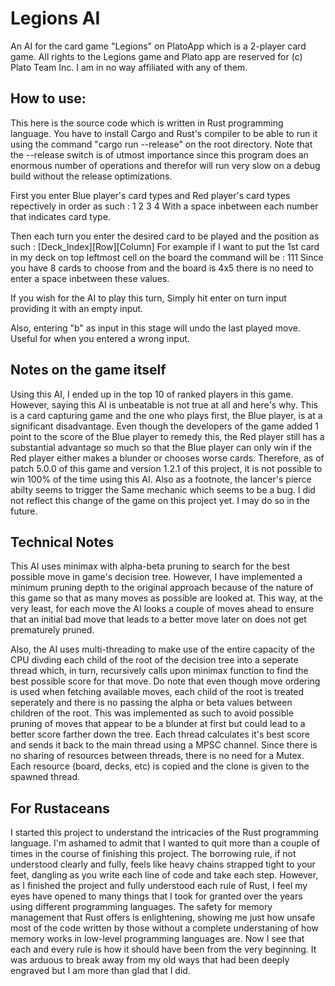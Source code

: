 # Legions AI
An AI for the card game "Legions" on PlatoApp which is a 2-player card game. All rights to the Legions game and Plato app are reserved for (c) Plato Team Inc. I am  in no way affiliated with any of them.

## How to use:
This here is the source code which is written in Rust programming language. You have to install Cargo and Rust's compiler to be able to run it using the command "cargo run --release" on the root directory. Note that the --release switch is of utmost importance since this program does an enormous number of operations and therefor will run very slow on a debug build without the release optimizations.

First you enter Blue player's card types and Red player's card types repectively in order as such :
1 2 3 4
With a space inbetween each number that indicates card type.

Then each turn you enter the desired card to be played and the position as such :
[Deck_Index][Row][Column]
For example if I want to put the 1st card in my deck on top leftmost cell on the board the command will be : 111
Since you have 8 cards to choose from and the board is 4x5 there is no need to enter a space inbetween these values.

If you wish for the AI to play this turn, Simply hit enter on turn input providing it with an empty input.

Also, entering "b" as input in this stage will undo the last played move. Useful for when you entered a wrong input.

## Notes on the game itself
Using this AI, I ended up in the top 10 of ranked players in this game. However, saying this AI is unbeatable is not true at all and here's why. This is a card capturing game and the one who plays first, the Blue player, is at a significant disadvantage. Even though the developers of the game added 1 point to the score of the Blue player to remedy this, the Red player still has a substantial advantage so much so that the Blue player can only win if the Red player either makes a blunder or chooses worse cards.
Therefore, as of patch 5.0.0 of this game and version 1.2.1 of this project, it is not possible to win 100% of the time using this AI.
Also as a footnote, the lancer's pierce abilty seems to trigger the Same mechanic which seems to be a bug. I did not reflect this change of the game on this project yet. I may do so in the future.

## Technical Notes
This AI uses minimax with alpha-beta pruning to search for the best possible move in game's decision tree. However, I have implemented a minimum pruning depth to the original approach because of the nature of this game so that as many moves as possible are looked at. This way, at the very least, for each move the AI looks a couple of moves ahead to ensure that an initial bad move that leads to a better move later on does not get prematurely pruned.

Also, the AI uses multi-threading to make use of the entire capacity of the CPU divding each child of the root of the decision tree into a seperate thread which, in turn, recursively calls upon minimax function to find the best possible score for that move.
Do note that even though move ordering is used when fetching available moves, each child of the root is treated seperately and there is no passing the alpha or beta values between children of the root. This was implemented as such to avoid possible pruning of moves that appear to be a blunder at first but could lead to a better score farther down the tree.
Each thread calculates it's best score and sends it back to the main thread using a MPSC channel. Since there is no sharing of resources between threads, there is no need for a Mutex. Each resource (board, decks, etc) is copied and the clone is given to the spawned thread.

## For Rustaceans
I started this project to understand the intricacies of the Rust programming language. I'm ashamed to admit that I wanted to quit more than a couple of times in the course of finishing this project. The borrowing rule, if not understood clearly and fully, feels like heavy chains strapped tight to your feet, dangling as you write each line of code and take each step. However, as I finished the project and fully understood each rule of Rust, I feel my eyes have opened to many things that I took for granted over the years using different programming languages. The safety for memory management that Rust offers is enlightening, showing me just how unsafe most of the code written by those without a complete understaning of how memory works in low-level programming languages are. Now I see that each and every rule is how it should have been from the very beginning. It was arduous to break away from my old ways that had been deeply engraved but I am more than glad that I did.

